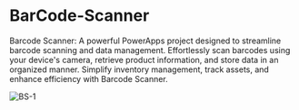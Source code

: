 # BarCode-Scanner
Barcode Scanner: A powerful PowerApps project designed to streamline barcode scanning and data management. Effortlessly scan barcodes using your device's camera, retrieve product information, and store data in an organized manner. Simplify inventory management, track assets, and enhance efficiency with Barcode Scanner.


![BS-1](https://github.com/JayasreeSKota/BarCode-Scanner/assets/92210967/c3f91867-a196-4f66-abd5-a5a2e43e7a97)
